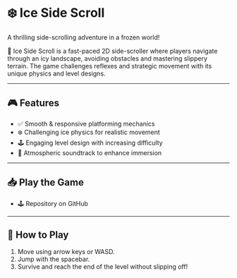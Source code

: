 # ❄️ Ice Side Scroll
A thrilling side-scrolling adventure in a frozen world!

🔹 Ice Side Scroll is a fast-paced 2D side-scroller where players navigate through an icy landscape, avoiding obstacles and mastering slippery terrain. The game challenges reflexes and strategic movement with its unique physics and level designs.

---

## 🎮 Features
- ✅ Smooth & responsive platforming mechanics  
- ❄️ Challenging ice physics for realistic movement  
- 🕹️ Engaging level design with increasing difficulty  
- 🎵 Atmospheric soundtrack to enhance immersion

---

## 📥 Play the Game
- 🕹️ Repository on GitHub

---

## 🚀 How to Play
1. Move using arrow keys or WASD.
2. Jump with the spacebar.
3. Survive and reach the end of the level without slipping off!
